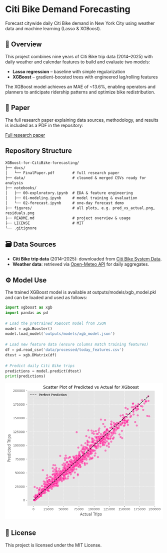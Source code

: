 # Citi Bike Demand Forecasting

Forecast citywide daily Citi Bike demand in New York City using weather data and machine learning (Lasso & XGBoost).

## 📖 Overview

This project combines nine years of Citi Bike trip data (2014–2025) with daily weather and calendar features to build and evaluate two models:

- **Lasso regression** – baseline with simple regularization  
- **XGBoost** – gradient-boosted trees with engineered lag/rolling features  

The XGBoost model achieves an MAE of ~13.6%, enabling operators and planners to anticipate ridership patterns and optimize bike redistribution.

## 📑 Paper

The full research paper explaining data sources, methodology, and results is included as a PDF in the repository:

[Full research paper](docs/FinalPaper.pdf)

## Repository Structure

```text
XGBoost-for-CitiBike-forecasting/
├── docs/
│   └── FinalPaper.pdf        # full research paper
├── data/                     # cleaned & merged CSVs ready for analysis
├── notebooks/
│   ├── 00-exploratory.ipynb  # EDA & feature engineering
│   ├── 01-modeling.ipynb     # model training & evaluation
│   └── 02-forecast.ipynb     # one-day forecast demo
├── figures/                  # all plots, e.g. pred_vs_actual.png, residuals.png
├── README.md                 # project overview & usage
├── LICENSE                   # MIT
└── .gitignore                
```

## 🗃 Data Sources

- **Citi Bike trip data** (2014–2025): downloaded from [Citi Bike System Data](https://citibikenyc.com/system-data).
- **Weather data**: retrieved via [Open-Meteo API](https://open-meteo.com/en/docs/historical-weather-api) for daily aggregates.

## ⚙️ Model Use

The trained XGBoost model is available at outputs/models/xgb_model.pkl and can be loaded and used as follows:

```python
import xgboost as xgb
import pandas as pd

# Load the pretrained XGBoost model from JSON
model = xgb.Booster()
model.load_model('outputs/models/xgb_model.json')

# Load new feature data (ensure columns match training features)
df = pd.read_csv('data/processed/today_features.csv')
dtest = xgb.DMatrix(df)

# Predict daily Citi Bike trips
predictions = model.predict(dtest)
print(predictions)
```

![Predicted vs. Actual](figures/Predicted-vs-Actual.png)


## 📄 License

This project is licensed under the MIT License.
